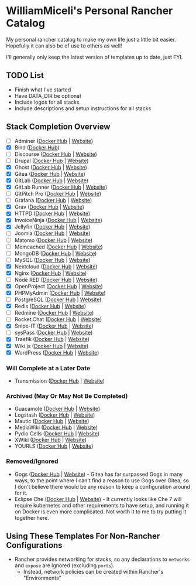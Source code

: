 # WilliamMiceli's Personal Rancher Catalog

My personal rancher catalog to make my own life just a little bit easier.
Hopefully it can also be of use to others as well!

I'll generally only keep the latest version of templates up to date, just FYI.

## TODO List

- Finish what I've started
- Have DATA_DIR be optional
- Include logos for all stacks
- Include descriptions and setup instructions for all stacks

## Stack Completion Overview

- [ ] Adminer ([Docker Hub](https://hub.docker.com/_/adminer) | [Website](https://www.adminer.org/en/))
- [x] Bind ([Docker Hub](https://hub.docker.com/r/sameersbn/bind))
- [ ] Discourse ([Docker Hub](https://hub.docker.com/_/discourse) | [Website](https://www.discourse.org/))
- [ ] Drupal ([Docker Hub](https://hub.docker.com/_/drupal) | [Website](https://www.drupal.org/))
- [x] Ghost ([Docker Hub](https://hub.docker.com/_/ghost) | [Website](https://ghost.org/))
- [x] Gitea ([Docker Hub](https://hub.docker.com/r/gitea/gitea) | [Website](https://gitea.io/en-us/))
- [x] GitLab ([Docker Hub](https://hub.docker.com/r/gitlab/gitlab-ce) | [Website](https://about.gitlab.com/))
- [x] GitLab Runner ([Docker Hub](https://hub.docker.com/r/gitlab/gitlab-runner) | [Website](https://docs.gitlab.com/runner/))
- [ ] GitPitch Pro ([Docker Hub](https://hub.docker.com/_/gitpitch-pro) | [Website](https://gitpitch.com/))
- [ ] Grafana ([Docker Hub](https://hub.docker.com/r/grafana/grafana) | [Website](https://grafana.com/))
- [x] Grav ([Docker Hub](https://hub.docker.com/r/williammiceli/grav) | [Website](https://getgrav.org/))
- [x] HTTPD ([Docker Hub](https://hub.docker.com/_/httpd) | [Website](http://httpd.apache.org/))
- [x] InvoiceNinja ([Docker Hub](https://hub.docker.com/r/invoiceninja/invoiceninja) | [Website](https://www.invoiceninja.org/))
- [x] Jellyfin ([Docker Hub](https://hub.docker.com/r/jellyfin/jellyfin) | [Website](https://jellyfin.github.io/))
- [ ] Joomla ([Docker Hub](https://hub.docker.com/_/joomla) | [Website](https://www.joomla.org/))
- [ ] Matomo ([Docker Hub](https://hub.docker.com/_/matomo) | [Website](https://matomo.org/))
- [ ] Memcached ([Docker Hub](https://hub.docker.com/_/memcached) | [Website](https://www.memcached.org/))
- [ ] MongoDB ([Docker Hub](https://hub.docker.com/_/mongo) | [Website](https://www.mongodb.com/))
- [ ] MySQL ([Docker Hub](https://hub.docker.com/_/mysql) | [Website](https://www.mysql.com/))
- [x] Nextcloud ([Docker Hub](https://hub.docker.com/_/nextcloud) | [Website](https://nextcloud.com/))
- [x] Nginx ([Docker Hub](https://hub.docker.com/_/nginx) | [Website](https://www.nginx.com/))
- [ ] Node RED ([Docker Hub](https://hub.docker.com/r/nodered/node-red-docker) | [Website](https://nodered.org/))
- [x] OpenProject ([Docker Hub](https://hub.docker.com/r/openproject/community) | [Website](https://www.openproject.org/))
- [x] PHPMyAdmin ([Docker Hub](https://hub.docker.com/r/phpmyadmin/phpmyadmin) | [Website](https://www.phpmyadmin.net/))
- [ ] PostgreSQL ([Docker Hub](https://hub.docker.com/_/postgres) | [Website](https://www.postgresql.org/))
- [x] Redis ([Docker Hub](https://hub.docker.com/_/redis) | [Website](https://redis.io/))
- [ ] Redmine ([Docker Hub](https://hub.docker.com/_/redmine) | [Website](http://www.redmine.org/))
- [ ] Rocket.Chat ([Docker Hub](https://hub.docker.com/r/rocketchat/rocket.chat) | [Website](https://rocket.chat/))
- [x] Snipe-IT ([Docker Hub](https://hub.docker.com/r/snipe/snipe-it) | [Website](https://snipeitapp.com/))
- [ ] sysPass ([Docker Hub](https://hub.docker.com/r/syspass/syspass) | [Website](https://www.syspass.org/en))
- [x] Traefik ([Docker Hub](https://hub.docker.com/_/traefik) | [Website](https://traefik.io/))
- [x] Wiki.js ([Docker Hub](https://hub.docker.com/r/requarks/wiki/) | [Website](https://wiki.js.org/))
- [x] WordPress ([Docker Hub](https://hub.docker.com/_/wordpress) | [Website](https://wordpress.com/))

### Will Complete at a Later Date

- Transmission ([Docker Hub](https://hub.docker.com/r/linuxserver/transmission) | [Website](https://transmissionbt.com/))

### Archived (May Or May Not Be Completed)

- Guacamole ([Docker Hub](https://hub.docker.com/r/guacamole/guacamole) | [Website](https://guacamole.apache.org/))
- Logstash ([Docker Hub](https://hub.docker.com/_/logstash) | [Website](https://www.elastic.co/products/logstash))
- Mautic ([Docker Hub](https://hub.docker.com/r/mautic/mautic) | [Website](https://www.mautic.org/))
- MediaWiki ([Docker Hub](https://hub.docker.com/_/mediawiki) | [Website](https://www.mediawiki.org/))
- Pydio Cells ([Docker Hub](https://hub.docker.com/r/pydio/cells/) | [Website](https://pydio.com/en/))
- XWiki ([Docker Hub](https://hub.docker.com/_/xwiki) | [Website](https://www.xwiki.org/))
- YOURLS ([Docker Hub](https://hub.docker.com/_/yourls) | [Website](http://yourls.org/))

### Removed/Ignored

- Gogs ([Docker Hub](https://hub.docker.com/r/gogs/gogs) | [Website](https://gogs.io/)) - Gitea has far surpassed Gogs in many ways, to the point where I can't find a reason to use Gogs over Gitea, so I don't believe there would be any reason to keep a configuration around for it.
- Eclipse Che ([Docker Hub](https://hub.docker.com/_/eclipse-che) | [Website](https://www.eclipse.org/che/)) - It currently looks like Che 7 will require kubernetes and other requirements to have setup, and running it on Docker is even more complicated. Not worth it to me to try putting it together here.

## Using These Templates For Non-Rancher Configurations

- Rancher provides networking for stacks, so any declarations to `networks` and `expose` are ignored (excluding `ports`).
  - Instead, network policies can be created within Rancher's "Environments"
